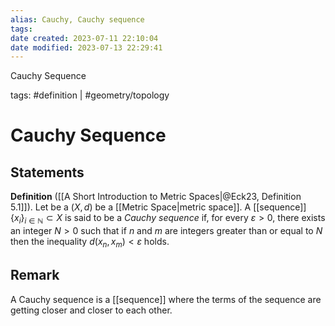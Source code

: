 ```yaml
---
alias: Cauchy, Cauchy sequence
tags: 
date created: 2023-07-11 22:10:04
date modified: 2023-07-13 22:29:41
---
```


Cauchy Sequence

tags: #definition | #geometry/topology

# Cauchy Sequence

## Statements

**Definition** ([[A Short Introduction to Metric Spaces|@Eck23, Definition 5.1]]). Let be a $(X,d)$ be a [[Metric Space|metric space]]. A [[sequence]] $\{x_i\}_{i\in\mathbb{N}}\subset X$ is said to be a _Cauchy sequence_ if, for every $\varepsilon>0$, there exists an integer $N>0$ such that if $n$ and $m$ are integers greater than or equal to $N$ then the inequality $d(x_n,x_m)<\varepsilon$ holds.

## Remark

A Cauchy sequence is a [[sequence]] where the terms of the sequence are getting closer and closer to each other.